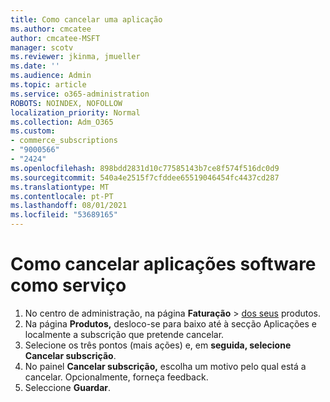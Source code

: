 ```yaml
---
title: Como cancelar uma aplicação
ms.author: cmcatee
author: cmcatee-MSFT
manager: scotv
ms.reviewer: jkinma, jmueller
ms.date: ''
ms.audience: Admin
ms.topic: article
ms.service: o365-administration
ROBOTS: NOINDEX, NOFOLLOW
localization_priority: Normal
ms.collection: Adm_O365
ms.custom:
- commerce_subscriptions
- "9000566"
- "2424"
ms.openlocfilehash: 898bdd2831d10c77585143b7ce8f574f516dc0d9
ms.sourcegitcommit: 540a4e2515f7cfddee65519046454fc4437cd287
ms.translationtype: MT
ms.contentlocale: pt-PT
ms.lasthandoff: 08/01/2021
ms.locfileid: "53689165"
---
```

# <a name="how-to-cancel-software-as-a-service-apps"></a>Como cancelar aplicações software como serviço

1. No centro de administração, na página **Faturação**  >  [dos seus](https://go.microsoft.com/fwlink/p/?linkid=842054) produtos.
2. Na página **Produtos,** desloco-se para baixo até à secção Aplicações e localmente a subscrição que pretende cancelar.  
3. Selecione os três pontos (mais ações) e, em **seguida, selecione Cancelar subscrição**.
4. No painel **Cancelar subscrição,** escolha um motivo pelo qual está a cancelar. Opcionalmente, forneça feedback.
5. Seleccione **Guardar**.